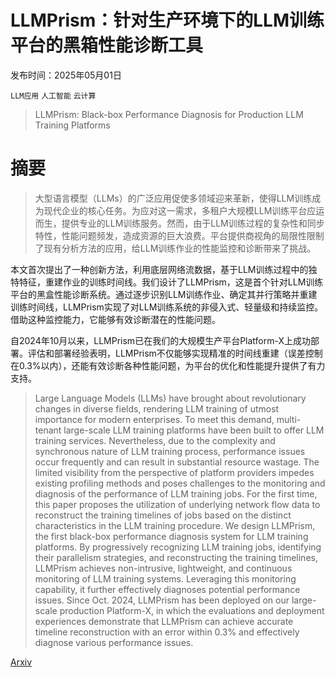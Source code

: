 # LLMPrism：针对生产环境下的LLM训练平台的黑箱性能诊断工具

发布时间：2025年05月01日

`LLM应用` `人工智能` `云计算`

> LLMPrism: Black-box Performance Diagnosis for Production LLM Training Platforms

# 摘要

> 大型语言模型（LLMs）的广泛应用促使多领域迎来革新，使得LLM训练成为现代企业的核心任务。为应对这一需求，多租户大规模LLM训练平台应运而生，提供专业的LLM训练服务。然而，由于LLM训练过程的复杂性和同步特性，性能问题频发，造成资源的巨大浪费。平台提供商视角的局限性限制了现有分析方法的应用，给LLM训练作业的性能监控和诊断带来了挑战。

本文首次提出了一种创新方法，利用底层网络流数据，基于LLM训练过程中的独特特征，重建作业的训练时间线。我们设计了LLMPrism，这是首个针对LLM训练平台的黑盒性能诊断系统。通过逐步识别LLM训练作业、确定其并行策略并重建训练时间线，LLMPrism实现了对LLM训练系统的非侵入式、轻量级和持续监控。借助这种监控能力，它能够有效诊断潜在的性能问题。

自2024年10月以来，LLMPrism已在我们的大规模生产平台Platform-X上成功部署。评估和部署经验表明，LLMPrism不仅能够实现精准的时间线重建（误差控制在0.3%以内），还能有效诊断各种性能问题，为平台的优化和性能提升提供了有力支持。

> Large Language Models (LLMs) have brought about revolutionary changes in diverse fields, rendering LLM training of utmost importance for modern enterprises. To meet this demand, multi-tenant large-scale LLM training platforms have been built to offer LLM training services. Nevertheless, due to the complexity and synchronous nature of LLM training process, performance issues occur frequently and can result in substantial resource wastage. The limited visibility from the perspective of platform providers impedes existing profiling methods and poses challenges to the monitoring and diagnosis of the performance of LLM training jobs. For the first time, this paper proposes the utilization of underlying network flow data to reconstruct the training timelines of jobs based on the distinct characteristics in the LLM training procedure. We design LLMPrism, the first black-box performance diagnosis system for LLM training platforms. By progressively recognizing LLM training jobs, identifying their parallelism strategies, and reconstructing the training timelines, LLMPrism achieves non-intrusive, lightweight, and continuous monitoring of LLM training systems. Leveraging this monitoring capability, it further effectively diagnoses potential performance issues. Since Oct. 2024, LLMPrism has been deployed on our large-scale production Platform-X, in which the evaluations and deployment experiences demonstrate that LLMPrism can achieve accurate timeline reconstruction with an error within 0.3% and effectively diagnose various performance issues.

[Arxiv](https://arxiv.org/abs/2505.00342)